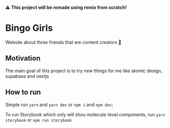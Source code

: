 :warning: **This project will be remade using remix from scratch!**

# Bingo Girls

Website about three friends that are content creators :blue_heart:

## Motivation

The main goal of this project is to try new things for me like atomic design, supabase and nextjs

## How to run

Simple run `yarn` and `yarn dev` or `npm i` and `npm dev`;

To run Storybook which only will shou molecule-level components, run `yarn storybook` or `npm run storybook`

